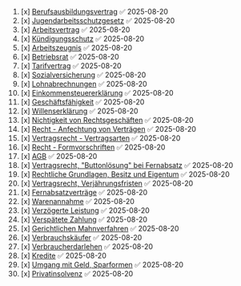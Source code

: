 1. [x] [Berufsausbildungsvertrag](Berufsausbildungsvertrag.md) ✅ 2025-08-20
2. [x] [Jugendarbeitsschutzgesetz](Jugendarbeitsschutzgesetz.md) ✅ 2025-08-20
3. [x] [Arbeitsvertrag](Arbeitsvertrag.md) ✅ 2025-08-20
4. [x] [Kündigungsschutz](Kündigungsschutz.md) ✅ 2025-08-20
5. [x] [Arbeitszeugnis](Arbeitszeugnis.md) ✅ 2025-08-20
6. [x] [Betriebsrat](Betriebsrat.md) ✅ 2025-08-20
7. [x] [Tarifvertrag](Tarifvertrag.md) ✅ 2025-08-20
8. [x] [Sozialversicherung](Sozialversicherung.md) ✅ 2025-08-20
9. [x] [Lohnabrechnungen](Lohnabrechnungen.md) ✅ 2025-08-20
10. [x] [Einkommensteuererklärung](Einkommensteuererklärung.md) ✅ 2025-08-20
11. [x] [Geschäftsfähigkeit](Geschäftsfähigkeit.md) ✅ 2025-08-20
12. [x] [Willenserklärung](Willenserklärung.md) ✅ 2025-08-20
13. [x] [Nichtigkeit von Rechtsgeschäften](Nichtigkeit%20von%20Rechtsgeschäften.md) ✅ 2025-08-20
14. [x] [Recht - Anfechtung von Verträgen](Recht%20Anfechtung%20von%20Verträgen.md) ✅ 2025-08-20
15. [x] [Vertragsrecht - Vertragsarten](Vertragsrecht%20Vertragsarten.md) ✅ 2025-08-20
16. [x] [Recht - Formvorschriften](Recht%20Formvorschriften.md) ✅ 2025-08-20
17. [x] [AGB](AGB.md) ✅ 2025-08-20
18. [x] [Vertragsrecht, "Buttonlösung" bei Fernabsatz](Vertragsrecht%20Buttonlösung%20bei%20Fernabsatz.md) ✅ 2025-08-20
19. [x] [Rechtliche Grundlagen, Besitz und Eigentum](Rechtliche%20Grundlagen%20Besitz%20und%20Eigentum.md) ✅ 2025-08-20
20. [x] [Vertragsrecht, Verjährungsfristen](Vertragsrecht%20Verjährungsfristen.md) ✅ 2025-08-20
21. [x] [Fernabsatzverträge](Fernabsatzverträge.md) ✅ 2025-08-20
22. [x] [Warenannahme](Warenannahme.md) ✅ 2025-08-20
23. [x] [Verzögerte Leistung](Verzögerte%20Leistung.md) ✅ 2025-08-20
24. [x] [Verspätete Zahlung](Verspätete%20Zahlung.md) ✅ 2025-08-20
25. [x] [Gerichtlichen Mahnverfahren](Gerichtlichen%20Mahnverfahren.md) ✅ 2025-08-20
26. [x] [Verbrauchskäufer](Verbrauchskäufer.md) ✅ 2025-08-20
27. [x] [Verbraucherdarlehen](Verbraucherdarlehen.md) ✅ 2025-08-20
28. [x] [Kredite](Kredite.md) ✅ 2025-08-20
29. [x] [Umgang mit Geld, Sparformen](Umgang%20mit%20Geld%20Sparformen.md) ✅ 2025-08-20
30. [x] [Privatinsolvenz](Privatinsolvenz.md) ✅ 2025-08-20
